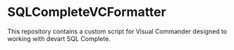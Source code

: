 # SQLCompleteVCFormatter
This repository contains a custom script for Visual Commander designed to working with devart SQL Complete. 
